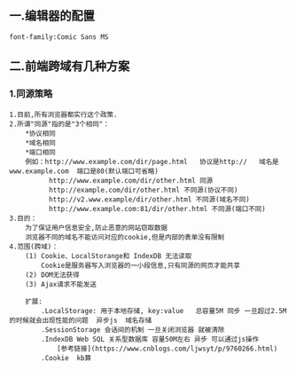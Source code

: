 ##  一.编辑器的配置  
    font-family:Comic Sans MS  
## 二.前端跨域有几种方案  
### 1.同源策略  
    1.目前,所有浏览器都实行这个政策.   
    2.所谓"同源"指的是"3个相同"：  
        *协议相同  
        *域名相同  
        *端口相同  
        例如：http://www.example.com/dir/page.html   协议是http://   域名是www.example.com  端口是80(默认端口可省略)  
              http://www.example.com/dir/other.html 同源  
              http://example.com/dir/other.html 不同源(协议不同)  
              http://v2.www.example/dir/other.html 不同源(域名不同)
              http://www.example.com:81/dir/other.html 不同源(端口不同)  
    3.目的：  
        为了保证用户信息安全,防止恶意的网站窃取数据  
        浏览器不同的域名不能访问对应的cookie,但是内部的表单没有限制  
    4.范围(跨域)：  
        (1) Cookie、LocalStorange和 IndexDB 无法读取  
            Cookie是服务器写入浏览器的一小段信息,只有同源的网页才能共享  
        (2) DOM无法获得  
        (3) Ajax请求不能发送  
        
        扩展:  
            .LocalStorage: 用于本地存储, key:value   总容量5M 同步 一旦超过2.5M的时候就会出现性能的问题  异步js  域名存储  
            .SessionStorage 会话间的机制 一旦关闭浏览器 就被清除  
            .IndexDB Web SQL 关系型数据库 容量50M左右 异步 可以通过js操作  
                [参考链接](https://www.cnblogs.com/ljwsyt/p/9760266.html) 
            .Cookie  kb算  